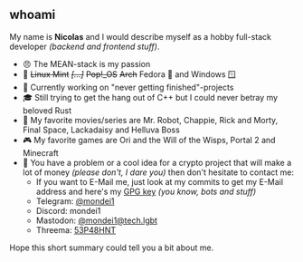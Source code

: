 ## whoami

My name is **Nicolas** and I would describe myself as a hobby full-stack developer *(backend and frontend stuff)*.

- 😠 The MEAN-stack is my passion
- 🐧 ~~Linux Mint~~ ~~*[...]*~~ ~~Pop!_OS~~ ~~Arch~~ Fedora 🎩 and Windows 🪟
- 🔭 Currently working on "never getting finished"-projects
- 🎓 Still trying to get the hang out of C++ but I could never betray my beloved Rust
- 🍿 My favorite movies/series are Mr. Robot, Chappie, Rick and Morty, Final Space, Lackadaisy and Helluva Boss
- 🎮 My favorite games are Ori and the Will of the Wisps, Portal 2 and Minecraft
- 💬 You have a problem or a cool idea for a crypto project that will make a lot of money *(please don't, I dare you)* then don't hesitate to contact me:
  - If you want to E-Mail me, just look at my commits to get my E-Mail address and here's my [GPG key](https://keyserver.ubuntu.com/pks/lookup?op=get&search=0x9f041488a934cdb66335fc94d291cc27c9afc95b) *(you know, bots and stuff)*
  - Telegram: [@mondei1](https://t.me/mondei1)
  - Discord: mondei1
  - Mastodon: [@mondei1@tech.lgbt](https://tech.lgbt/@mondei1)
  - Threema: [53P48HNT](https://threema.id/53P48HNT)

Hope this short summary could tell you a bit about me.


<!--
Here are some ideas to get you started:

- 🔭 I’m currently working on ...
- 🌱 I’m currently learning ...
- 👯 I’m looking to collaborate on ...
- 🤔 I’m looking for help with ...
- 💬 Ask me about ...
- 📫 How to reach me: ...
- 😄 Pronouns: ...
- ⚡ Fun fact: ...
-->
